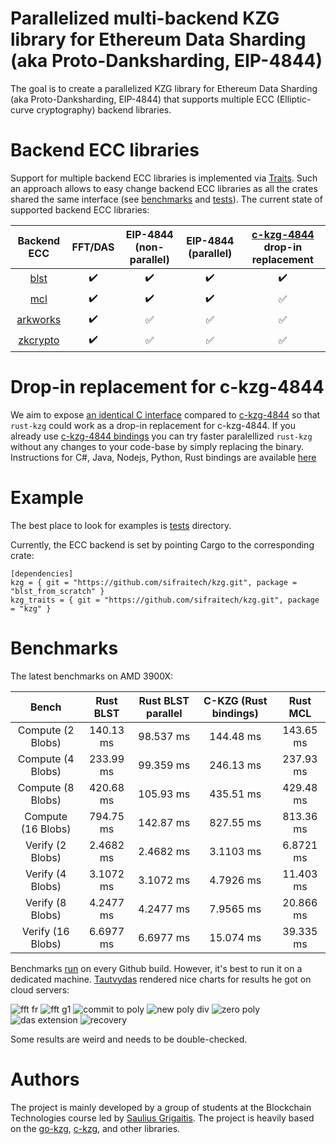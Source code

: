 # Parallelized multi-backend KZG library for Ethereum Data Sharding (aka Proto-Danksharding, EIP-4844)

The goal is to create a parallelized KZG library for Ethereum Data Sharding (aka Proto-Danksharding, EIP-4844) that supports multiple ECC (Elliptic-curve cryptography) backend libraries.

# Backend ECC libraries

Support for multiple backend ECC libraries is implemented via [Traits](https://github.com/sifraitech/kzg/blob/main/kzg/src/lib.rs). Such an approach allows to easy change backend ECC libraries as all the crates shared the same interface (see [benchmarks](https://github.com/sifraitech/kzg/tree/main/kzg-bench/src/benches) and [tests](https://github.com/sifraitech/kzg/tree/main/kzg-bench/src/tests)). The current state of supported backend ECC libraries:

| Backend ECC | FFT/DAS | EIP-4844 (non-parallel) | EIP-4844 (parallel) | [c-kzg-4844](https://github.com/ethereum/c-kzg-4844) drop-in replacement |
| :---: | :---: | :---: | :---: | :---: |
| [blst](https://github.com/supranational/blst) | :heavy_check_mark: | :heavy_check_mark: | :heavy_check_mark: | :heavy_check_mark: |
| [mcl](https://github.com/herumi/mcl) | :heavy_check_mark: | :heavy_check_mark: | :heavy_check_mark: | :white_check_mark: |
| [arkworks](https://github.com/arkworks-rs/algebra) | :heavy_check_mark: | :white_check_mark: | :white_check_mark: | :white_check_mark: |
| [zkcrypto](https://github.com/zkcrypto/bls12_381) | :heavy_check_mark: | :white_check_mark: | :white_check_mark: | :white_check_mark: |

# Drop-in replacement for c-kzg-4844

We aim to expose [an identical C interface](https://github.com/sifraitech/rust-kzg/blob/b4de1923a6218ea37021d0f9e3bd375dbf529d34/blst-from-scratch/src/eip_4844.rs#L604:L835) compared to [c-kzg-4844](https://github.com/ethereum/c-kzg-4844) so that `rust-kzg` could work as a drop-in replacement for c-kzg-4844. If you already use [c-kzg-4844 bindings](https://github.com/ethereum/c-kzg-4844/tree/main/bindings) you can try faster paralellized `rust-kzg` without any changes to your code-base by simply replacing the binary. Instructions for C#, Java, Nodejs, Python, Rust bindings are available [here](https://github.com/sifraitech/rust-kzg/blob/main/blst/run-c-kzg-4844-tests.sh)

# Example

The best place to look for examples is [tests](https://github.com/sifraitech/kzg/tree/main/kzg-bench/src/tests) directory.

Currently, the ECC backend is set by pointing Cargo to the corresponding crate:

```
[dependencies]
kzg = { git = "https://github.com/sifraitech/kzg.git", package = "blst_from_scratch" }
kzg_traits = { git = "https://github.com/sifraitech/kzg.git", package = "kzg" }
```

# Benchmarks

The latest benchmarks on AMD 3900X:

| Bench | Rust BLST  | Rust BLST parallel | C-KZG (Rust bindings) | Rust MCL   |
| :---: |             :---: |     :---:     |          :---:        | :---: |
| Compute (2 Blobs)  | 140.13 ms | 98.537 ms | 144.48 ms | 143.65 ms |
| Compute (4 Blobs)  | 233.99 ms | 99.359 ms | 246.13 ms | 237.93 ms |
| Compute (8 Blobs)  | 420.68 ms | 105.93 ms | 435.51 ms | 429.48 ms |
| Compute (16 Blobs) | 794.75 ms | 142.87 ms | 827.55 ms | 813.36 ms |
| Verify  (2 Blobs)  | 2.4682 ms | 2.4682 ms | 3.1103 ms | 6.8721 ms |
| Verify  (4 Blobs)  | 3.1072 ms | 3.1072 ms | 4.7926 ms | 11.403 ms |
| Verify  (8 Blobs)  | 4.2477 ms | 4.2477 ms | 7.9565 ms | 20.866 ms |
| Verify  (16 Blobs) | 6.6977 ms | 6.6977 ms | 15.074 ms | 39.335 ms |

Benchmarks [run](https://github.com/sifraitech/kzg/blob/main/.github/workflows/benchmarks.yml) on every Github build. However, it's best to run it on a dedicated machine. [Tautvydas](https://github.com/belijzajac) rendered nice charts for results he got on cloud servers:

![fft fr](images/fft_fr.png)
![fft g1](images/fft_g1.png)
![commit to poly](images/commit_to_poly.png)
![new poly div](images/new_poly_div.png)
![zero poly](images/zero_poly.png)
![das extension](images/das_extension.png)
![recovery](images/recovery.png)

Some results are weird and needs to be double-checked.

# Authors

The project is mainly developed by a group of students at the Blockchain Technologies course led by [Saulius Grigaitis](https://twitter.com/sauliuseth). The project is heavily based on the [go-kzg](https://github.com/protolambda/go-kzg), [c-kzg](https://github.com/benjaminion/c-kzg), and other libraries.
